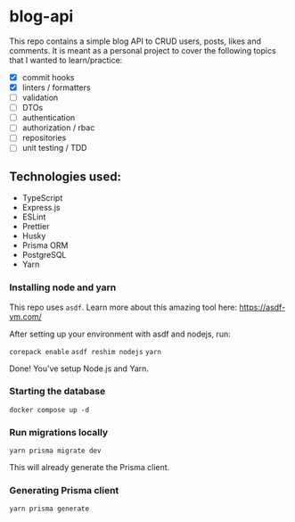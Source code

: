 # blog-api

This repo contains a simple blog API to CRUD users, posts, likes and comments.
It is meant as a personal project to cover the following topics that I wanted to learn/practice:

- [x] commit hooks
- [x] linters / formatters
- [ ] validation
- [ ] DTOs
- [ ] authentication
- [ ] authorization / rbac
- [ ] repositories
- [ ] unit testing / TDD

## Technologies used:

- TypeScript
- Express.js
- ESLint
- Prettier
- Husky
- Prisma ORM
- PostgreSQL
- Yarn

### Installing node and yarn

This repo uses `asdf`. Learn more about this amazing tool here: https://asdf-vm.com/

After setting up your environment with asdf and nodejs, run:

`corepack enable`
`asdf reshim nodejs`
`yarn`

Done! You've setup Node.js and Yarn.

### Starting the database

`docker compose up -d`

### Run migrations locally

`yarn prisma migrate dev`

This will already generate the Prisma client.

### Generating Prisma client

`yarn prisma generate`
